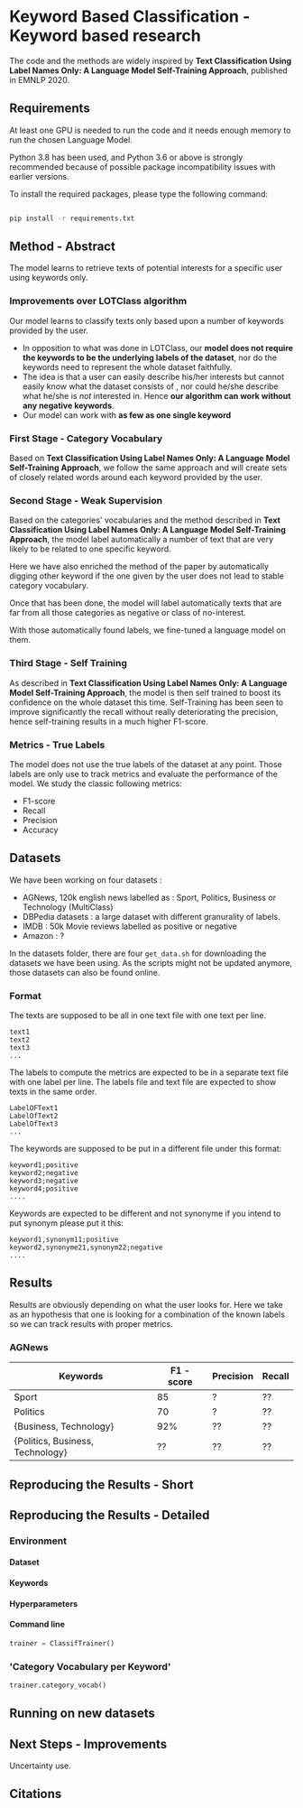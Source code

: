 # Keyword Based Classification - Keyword based research

The code and the methods are widely inspired by **Text Classification Using Label Names Only: A Language Model Self-Training Approach**, published in EMNLP 2020.

## Requirements 

At least one GPU is needed to run the code and it needs enough memory to run the chosen Language Model.

Python 3.8 has been used, and Python 3.6 or above is strongly recommended because of possible package incompatibility issues with earlier versions.

To install the required packages, please type the following command:

```bash

pip install -r requirements.txt

```
## Method - Abstract
The model learns to retrieve texts of potential interests for a specific user using keywords only. 

### Improvements over LOTClass algorithm

Our model learns to classify texts only based upon a number of keywords provided by the user.

* In opposition to what was done in LOTClass, our **model does not require the keywords to be the underlying labels of the dataset**, nor do the keywords need to represent the whole dataset faithfully.
* The idea is that a user can easily describe his/her interests but cannot easily know what the dataset consists of , nor could he/she describe what he/she is *not* interested in. Hence **our algorithm can work without any negative keywords**.
* Our model can work with **as few as one single keyword**

### First Stage - Category Vocabulary
Based on **Text Classification Using Label Names Only: A Language Model Self-Training Approach**, we follow the same approach and will create sets of closely related words around each keyword provided by the user.

### Second Stage - Weak Supervision
Based on the categories' vocabularies and the method described in **Text Classification Using Label Names Only: A Language Model Self-Training Approach**, the model label automatically a number of text that are very likely to be related to one specific keyword. 

Here we have also enriched the method of the paper by automatically digging other keyword if the one given by the user does not lead to stable category vocabulary.

Once that has been done, the model will label automatically texts that are far from all those categories as negative or class of no-interest. 

With those automatically found labels, we fine-tuned a language model on them.

### Third Stage - Self Training
As described in **Text Classification Using Label Names Only: A Language Model Self-Training Approach**, the model is then self trained to boost its confidence on the whole dataset this time.
Self-Training has been seen to improve significantly the recall without really deteriorating the precision, hence self-training results in a much higher F1-score.



### Metrics - True Labels
The model does not use the true labels of the dataset at any point. Those labels are only use to track metrics and evaluate the performance of the model. We study the classic following metrics:
* F1-score
* Recall
* Precision
* Accuracy

## Datasets
We have been working on four datasets : 
* AGNews, 120k english news labelled as : Sport, Politics, Business or Technology (MultiClass)
* DBPedia datasets : a large dataset with different granurality of labels.
* IMDB : 50k Movie reviews labelled as positive or negative
* Amazon : ?

In the datasets folder, there are four ```get_data.sh``` for downloading the datasets we have been using. As the scripts might not be updated anymore, those datasets can also be found online. 

### Format
The texts are supposed to be all in one text file with one text per line.

```
text1
text2
text3
...
```

The labels to compute the metrics are expected to be in a separate text file with one label per line. The labels file and text file are expected to show texts in the same order.

```
LabelOFText1
LabelOfText2
LabelOfText3
...
```

The keywords are supposed to be put in a different file under this format:
```
keyword1;positive 
keyword2;negative
keyword3;negative
keyword4;positive
....
```
Keywords are expected to be different and not synonyme if you intend to put synonym please put it this:

```
keyword1,synonym11;positive
keyword2,synonyme21,synonym22;negative
....
```

## Results
Results are obviously depending on what the user looks for. 
Here we take as an hypothesis that one is looking for a combination of the known labels so we can track results with proper metrics.

### AGNews

Keywords      | F1 - score    |    Precision  |     Recall    |  
------------- | ------------- |-------------- | ------------  |
Sport         | 85            | ?             | ??            |
Politics      | 70            | ?             | ??            |
{Business, Technology}  | 92%  |  ??          | ??            |
{Politics, Business, Technology}  |   ??   |  ??     |    ??     |



## Reproducing the Results - Short

## Reproducing the Results - Detailed

### Environment
#### Dataset
#### Keywords
#### Hyperparameters
#### Command line
``` python
trainer = ClassifTrainer()
```
### 'Category Vocabulary per Keyword'
```python
trainer.category_vocab()
```
## Running on new datasets

## Next Steps - Improvements
Uncertainty use.
## Citations

